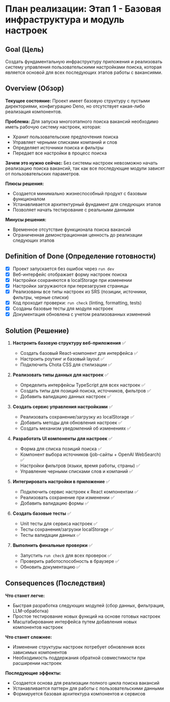 # План реализации: Этап 1 - Базовая инфраструктура и модуль настроек

## Goal (Цель)

Создать фундаментальную инфраструктуру приложения и реализовать систему
управления пользовательскими настройками поиска, которая является основой для
всех последующих этапов работы с вакансиями.

## Overview (Обзор)

**Текущее состояние:** Проект имеет базовую структуру с пустыми директориями,
конфигурацию Deno, но отсутствует какая-либо реализация компонентов.

**Проблема:** Для запуска многоэтапного поиска вакансий необходимо иметь рабочую
систему настроек, которая:

- Хранит пользовательские предпочтения поиска
- Управляет черными списками компаний и слов
- Определяет источники поиска и фильтры
- Передает все настройки в процесс поиска

**Зачем это нужно сейчас:** Без системы настроек невозможно начать реализацию
поиска вакансий, так как все последующие модули зависят от пользовательских
параметров.

**Плюсы решения:**

- Создается минимально жизнеспособный продукт с базовым функционалом
- Устанавливается архитектурный фундамент для следующих этапов
- Позволяет начать тестирование с реальными данными

**Минусы решения:**

- Временное отсутствие функционала поиска вакансий
- Ограниченная демонстрационная ценность до реализации следующих этапов

## Definition of Done (Определение готовности)

- [x] Проект запускается без ошибок через `run dev`
- [x] Веб-интерфейс отображает форму настроек поиска
- [x] Настройки сохраняются в localStorage при изменении
- [x] Настройки загружаются при перезагрузке страницы
- [x] Реализованы все типы настроек из SRS (позиции, источники, фильтры, черные
      списки)
- [x] Код проходит проверки: `run check` (linting, formatting, tests)
- [x] Созданы базовые тесты для модуля настроек
- [x] Документация обновлена с учетом реализованных изменений

## Solution (Решение)

1. **Настроить базовую структуру веб-приложения** ✅
   - Создать базовый React-компонент для интерфейса ✅
   - Настроить роутинг и базовый layout ✅
   - Подключить Chota CSS для стилизации ✅

2. **Реализовать типы данных для настроек** ✅
   - Определить интерфейсы TypeScript для всех настроек ✅
   - Создать типы для позиций поиска, источников, фильтров ✅
   - Добавить валидацию данных настроек ✅

3. **Создать сервис управления настройками** ✅
   - Реализовать сохранение/загрузку из localStorage ✅
   - Добавить методы для обновления настроек ✅
   - Создать механизм уведомлений об изменениях ✅

4. **Разработать UI компоненты для настроек** ✅
   - Форма для списка позиций поиска ✅
   - Компонент выбора источников (job-сайты + OpenAI WebSearch) ✅
   - Настройки фильтров (языки, время работы, страны) ✅
   - Управление черными списками слов и компаний ✅

5. **Интегрировать настройки в приложение** ✅
   - Подключить сервис настроек к React компонентам ✅
   - Реализовать сохранение при изменении ✅
   - Добавить валидацию формы ✅

6. **Создать базовые тесты** ✅
   - Unit тесты для сервиса настроек ✅
   - Тесты сохранения/загрузки localStorage ✅
   - Тесты валидации данных ✅

7. **Выполнить финальные проверки** ✅
   - Запустить `run check` для всех проверок ✅
   - Проверить работоспособность в браузере ✅
   - Обновить документацию ✅

## Consequences (Последствия)

**Что станет легче:**

- Быстрая разработка следующих модулей (сбор данных, фильтрация, LLM-обработка)
- Простое тестирование новых функций на основе готовых настроек
- Масштабирование интерфейса путем добавления новых компонентов настроек

**Что станет сложнее:**

- Изменение структуры настроек потребует обновления всех зависимых компонентов
- Необходимость поддержания обратной совместимости при расширении настроек

**Последующие эффекты:**

- Создается основа для реализации полного цикла поиска вакансий
- Устанавливается паттерн для работы с пользовательскими данными
- Формируется базовая архитектура компонентов и сервисов
